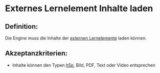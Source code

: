 # Externes Lernelement Inhalte laden


## Definition:

Die Engine muss die Inhalte der [externen Lernelemente](Externes-Lernelement-GE.md) laden können.

## Akzeptanzkriterien:

- Inhalte können den Typen [h5p](H5P-GE.md), Bild, PDF, Text oder Video entsprechen


